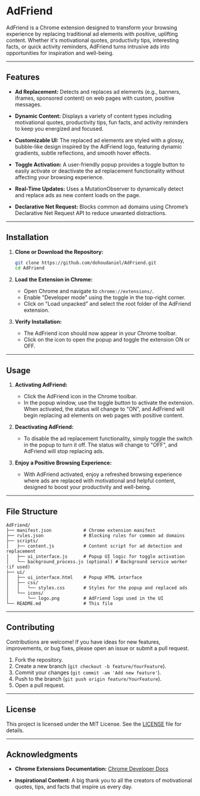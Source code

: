 <!-- # AdFriend
Is a Chrome extension that intercepts and replaces ads elements on web pages with positive contents or widgets.
A modification. -->

# AdFriend

AdFriend is a Chrome extension designed to transform your browsing experience by replacing traditional ad elements with positive, uplifting content. Whether it's motivational quotes, productivity tips, interesting facts, or quick activity reminders, AdFriend turns intrusive ads into opportunities for inspiration and well-being.

---

## Features

- **Ad Replacement:**
  Detects and replaces ad elements (e.g., banners, iframes, sponsored content) on web pages with custom, positive messages.

- **Dynamic Content:**
  Displays a variety of content types including motivational quotes, productivity tips, fun facts, and activity reminders to keep you energized and focused.

- **Customizable UI:**
  The replaced ad elements are styled with a glossy, bubble-like design inspired by the AdFriend logo, featuring dynamic gradients, subtle reflections, and smooth hover effects.

- **Toggle Activation:**
  A user-friendly popup provides a toggle button to easily activate or deactivate the ad replacement functionality without affecting your browsing experience.

- **Real-Time Updates:**
  Uses a MutationObserver to dynamically detect and replace ads as new content loads on the page.

- **Declarative Net Request:**
  Blocks common ad domains using Chrome’s Declarative Net Request API to reduce unwanted distractions.

---

## Installation

1. **Clone or Download the Repository:**

   ```bash
   git clone https://github.com/dohoudaniel/AdFriend.git
   cd AdFriend
   ```

2. **Load the Extension in Chrome:**

   - Open Chrome and navigate to `chrome://extensions/`.
   - Enable "Developer mode" using the toggle in the top-right corner.
   - Click on "Load unpacked" and select the root folder of the AdFriend extension.

3. **Verify Installation:**

   - The AdFriend icon should now appear in your Chrome toolbar.
   - Click on the icon to open the popup and toggle the extension ON or OFF.

---

## Usage

1. **Activating AdFriend:**

   - Click the AdFriend icon in the Chrome toolbar.
   - In the popup window, use the toggle button to activate the extension. When activated, the status will change to "ON", and AdFriend will begin replacing ad elements on web pages with positive content.

2. **Deactivating AdFriend:**

   - To disable the ad replacement functionality, simply toggle the switch in the popup to turn it off. The status will change to "OFF", and AdFriend will stop replacing ads.

3. **Enjoy a Positive Browsing Experience:**

   - With AdFriend activated, enjoy a refreshed browsing experience where ads are replaced with motivational and helpful content, designed to boost your productivity and well-being.

---

## File Structure

```
AdFriend/
├── manifest.json            # Chrome extension manifest
├── rules.json               # Blocking rules for common ad domains
├── scripts/
│   ├── content.js           # Content script for ad detection and replacement
│   ├── ui_interface.js      # Popup UI logic for toggle activation
│   └── background_process.js (optional) # Background service worker (if used)
├── ui/
│   ├── ui_interface.html    # Popup HTML interface
│   ├── css/
│   │   └── styles.css       # Styles for the popup and replaced ads
│   └── icons/
│       └── logo.png         # AdFriend logo used in the UI
└── README.md                # This file
```

---

## Contributing

Contributions are welcome! If you have ideas for new features, improvements, or bug fixes, please open an issue or submit a pull request.

1. Fork the repository.
2. Create a new branch (`git checkout -b feature/YourFeature`).
3. Commit your changes (`git commit -am 'Add new feature'`).
4. Push to the branch (`git push origin feature/YourFeature`).
5. Open a pull request.

---

## License

This project is licensed under the MIT License. See the [LICENSE](LICENSE) file for details.

---

## Acknowledgments

- **Chrome Extensions Documentation:**
  [Chrome Developer Docs](https://developer.chrome.com/docs/extensions/mv3/)

- **Inspirational Content:**
  A big thank you to all the creators of motivational quotes, tips, and facts that inspire us every day.
<!--
---

Enjoy a more positive and productive browsing experience with AdFriend! -->